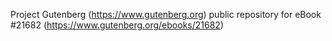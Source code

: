 Project Gutenberg (https://www.gutenberg.org) public repository for eBook #21682 (https://www.gutenberg.org/ebooks/21682)
